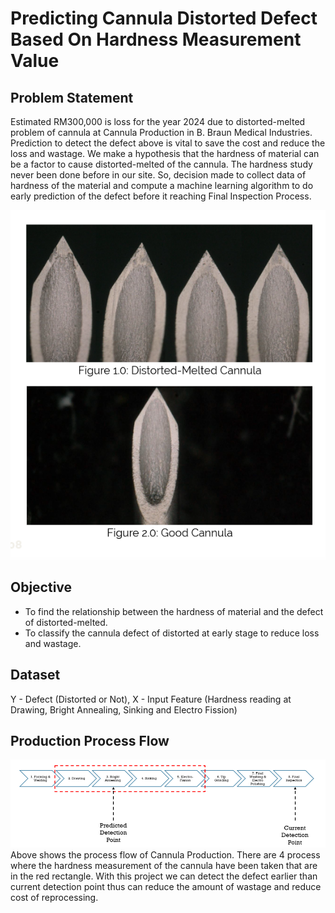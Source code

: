 # Predicting Cannula Distorted Defect Based On Hardness Measurement Value

## Problem Statement
Estimated RM300,000 is loss for the year 2024 due to distorted-melted problem of cannula at Cannula Production in B. Braun Medical Industries. Prediction to detect the defect above is vital to save the cost and reduce the loss and wastage. We make a hypothesis that the hardness of material can be a factor to cause distorted-melted of the cannula. The hardness study never been done before in our site. So, decision made to collect data of hardness of the material and compute a machine learning algorithm to do early prediction of the defect before it reaching Final Inspection Process.

![Distorted Sample](distorted_sample.png)

## Objective
- To find the relationship between the hardness of material and the defect of distorted-melted.
- To classify the cannula defect of distorted at early stage to reduce loss and wastage.

## Dataset
Y - Defect (Distorted or Not),
X - Input Feature (Hardness reading at Drawing, Bright Annealing, Sinking and Electro Fission)

## Production Process Flow
![Process Flow](processflow.png)
Above shows the process flow of Cannula Production. There are 4 process where the hardness measurement of the cannula have been taken that are in the red rectangle. With this project we can detect the defect earlier than current detection point thus can reduce the amount of wastage and reduce cost of reprocessing.

